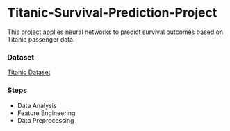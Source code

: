 # Titanic-Survival-Prediction-Project

This project applies neural networks to predict survival outcomes based on Titanic passenger data. 

### Dataset
[Titanic Dataset](https://www.kaggle.com/datasets/yasserh/titanic-dataset) 

### Steps
- Data Analysis
- Feature Engineering
- Data Preprocessing
